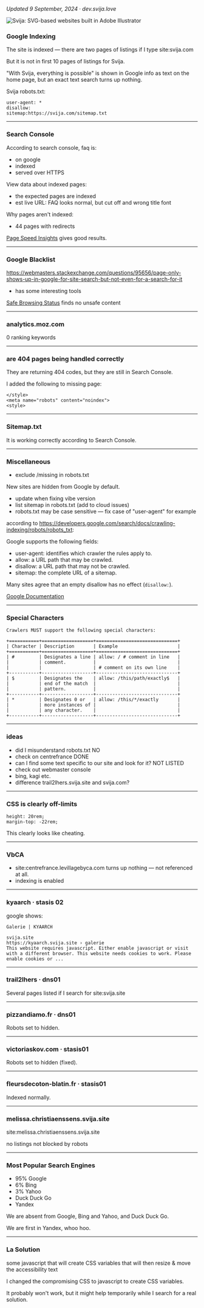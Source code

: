 [logo]: http://files.svija.love/github/readme-logo.png "Svija: SVG-based websites built in Adobe Illustrator"

*Updated  9 September, 2024 · dev.svija.love*

![Svija: SVG-based websites built in Adobe Illustrator][logo]

### Google Indexing

The site is indexed — there are two pages of listings if I type site:svija.com

But it is not in first 10 pages of listings for Svija.

"With Svija, everything is possible" is shown in Google info as text on the
home page, but an exact text search turns up nothing.

Svija robots.txt:
```
user-agent: *
disallow:
sitemap:https://svija.com/sitemap.txt
```

---
### Search Console

According to search console, faq is:
- on google
- indexed
- served over HTTPS

View data about indexed pages:
- the expected pages are indexed
- est live URL: FAQ looks normal, but cut off and wrong title font

Why pages aren't indexed:
- 44 pages with redirects

[Page Speed Insights](https://pagespeed.web.dev/analysis/https-svija-com/yqjq49qcb0?utm_source=search_console&form_factor=mobile&hl=en) gives good results.

---
### Google Blacklist

https://webmasters.stackexchange.com/questions/95656/page-only-shows-up-in-google-for-site-search-but-not-even-for-a-search-for-it
- has some interesting tools

[Safe Browsing Status](https://transparencyreport.google.com/safe-browsing/search?url=svija.com) finds no unsafe content

---
### analytics.moz.com

0 ranking keywords

---
### are 404 pages being handled correctly

They are returning 404 codes, but they are still in Search Console.

I added the following to missing page:
``` 
</style>
<meta name="robots" content="noindex">
<style>
```
---
### Sitemap.txt

It is working correctly according to Search Console.

---
### Miscellaneous

- exclude /missing in robots.txt

New sites are hidden from Google by default.

- update when fixing vibe version
- list sitemap in robots.txt (add to cloud issues)
- robots.txt may be case sensitive — fix case of "user-agent" for example

according to https://developers.google.com/search/docs/crawling-indexing/robots/robots_txt:

Google supports the following fields:

- user-agent: identifies which crawler the rules apply to.
- allow: a URL path that may be crawled.
- disallow: a URL path that may not be crawled.
- sitemap: the complete URL of a sitemap.

Many sites agree that an empty disallow has no effect (`disallow:`).

[Google Documentation](https://developers.google.com/search/docs/crawling-indexing/robots/robots_txt)

---
### Special Characters

```
Crawlers MUST support the following special characters:

+===========+===================+==============================+
| Character | Description       | Example                      |
+===========+===================+==============================+
| #         | Designates a line | allow: / # comment in line   |
|           | comment.          |                              |
|           |                   | # comment on its own line    |
+-----------+-------------------+------------------------------+
| $         | Designates the    | allow: /this/path/exactly$   |
|           | end of the match  |                              |
|           | pattern.          |                              |
+-----------+-------------------+------------------------------+
| *         | Designates 0 or   | allow: /this/*/exactly       |
|           | more instances of |                              |
|           | any character.    |                              |
+-----------+-------------------+------------------------------+
```

---
### ideas

- did I misunderstand robots.txt NO
- check on centrefrance DONE
- can I find some text specific to our site and look for it? NOT LISTED
- check out webmaster console
- bing, kagi etc.
- difference trail2lhers.svija.site and svija.com?

---
### CSS is clearly off-limits

```
height: 20rem;
margin-top: -22rem;
```
This clearly looks like cheating.

---
### VbCA

- site:centrefrance.levillagebyca.com turns up nothing — not referenced at all.
- indexing is enabled

---
### kyaarch · stasis 02

google shows:
```
Galerie | KYAARCH

svija.site
https://kyaarch.svija.site › galerie
This website requires javascript. Either enable javascript or visit with a different browser. This website needs cookies to work. Please enable cookies or ...
```
---
### trail2lhers · dns01

Several pages listed if I search for site:svija.site

---
### pizzandiamo.fr · dns01

Robots set to hidden.

---
### victoriaskov.com · stasis01

Robots set to hidden (fixed).

---
### fleursdecoton-blatin.fr · stasis01

Indexed normally.

---
### melissa.christiaenssens.svija.site

site:melissa.christiaenssens.svija.site

no listings
not blocked by robots

---
### Most Popular Search Engines

- 95% Google
- 6% Bing
- 3% Yahoo
- Duck Duck Go
- Yandex

We are absent from Google, Bing and Yahoo, and Duck Duck Go.

We are first in Yandex, whoo hoo.

---
### La Solution

some javascript that will create CSS variables that will then resize & move the accessibility text

I changed the compromising CSS to javascript to create CSS variables.

It probably won't work, but it might help temporarily while I search for a real solution.
